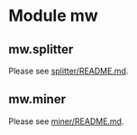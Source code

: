 # Module mw

## mw.splitter 

Please see [splitter/README.md](splitter/README.md).

## mw.miner

Please see [miner/README.md](miner/README.md).

